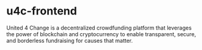 # u4c-frontend
United 4 Change is a decentralized crowdfunding platform that leverages the power of blockchain and cryptocurrency to enable transparent, secure, and borderless fundraising for causes that matter.
